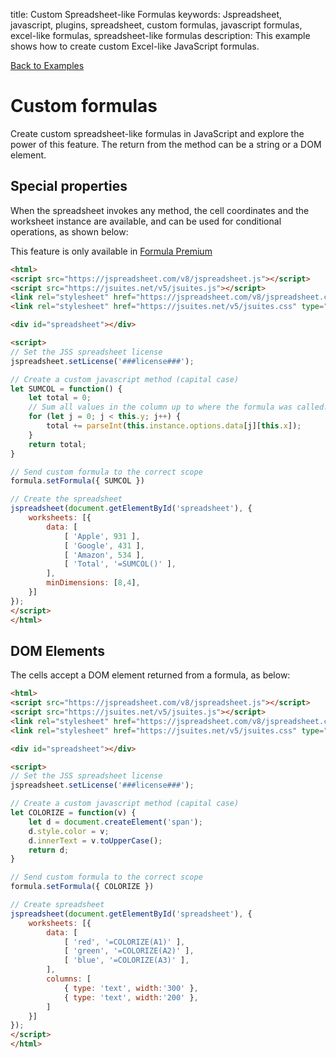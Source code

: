 title: Custom Spreadsheet-like Formulas
keywords: Jspreadsheet, javascript, plugins, spreadsheet, custom formulas, javascript formulas, excel-like formulas, spreadsheet-like formulas
description: This example shows how to create custom Excel-like JavaScript formulas.

[Back to Examples](/docs/v8/examples "Back to the examples section")

# Custom formulas

Create custom spreadsheet-like formulas in JavaScript and explore the power of this feature. The return from the method can be a string or a DOM element. 

## Special properties

When the spreadsheet invokes any method, the cell coordinates and the worksheet instance are available, and can be used for conditional operations, as shown below: 

 This feature is only available in [Formula Premium](/products/formulas) 

```html
<html>
<script src="https://jspreadsheet.com/v8/jspreadsheet.js"></script>
<script src="https://jsuites.net/v5/jsuites.js"></script>
<link rel="stylesheet" href="https://jspreadsheet.com/v8/jspreadsheet.css" type="text/css" />
<link rel="stylesheet" href="https://jsuites.net/v5/jsuites.css" type="text/css" />

<div id="spreadsheet"></div>

<script>
// Set the JSS spreadsheet license
jspreadsheet.setLicense('###license###');

// Create a custom javascript method (capital case)
let SUMCOL = function() {
    let total = 0;
    // Sum all values in the column up to where the formula was called.
    for (let j = 0; j < this.y; j++) {
        total += parseInt(this.instance.options.data[j][this.x]);
    }
    return total;
}

// Send custom formula to the correct scope
formula.setFormula({ SUMCOL })

// Create the spreadsheet
jspreadsheet(document.getElementById('spreadsheet'), {
    worksheets: [{
        data: [
            [ 'Apple', 931 ],
            [ 'Google', 431 ],
            [ 'Amazon', 534 ],
            [ 'Total', '=SUMCOL()' ],
        ],
        minDimensions: [8,4],
    }]
});
</script>
</html>
```

## DOM Elements

The cells accept a DOM element returned from a formula, as below: 

```html
<html>
<script src="https://jspreadsheet.com/v8/jspreadsheet.js"></script>
<script src="https://jsuites.net/v5/jsuites.js"></script>
<link rel="stylesheet" href="https://jspreadsheet.com/v8/jspreadsheet.css" type="text/css" />
<link rel="stylesheet" href="https://jsuites.net/v5/jsuites.css" type="text/css" />

<div id="spreadsheet"></div>

<script>
// Set the JSS spreadsheet license
jspreadsheet.setLicense('###license###');

// Create a custom javascript method (capital case)
let COLORIZE = function(v) {
    let d = document.createElement('span');
    d.style.color = v;
    d.innerText = v.toUpperCase();
    return d;
}

// Send custom formula to the correct scope
formula.setFormula({ COLORIZE })

// Create spreadsheet
jspreadsheet(document.getElementById('spreadsheet'), {
    worksheets: [{
        data: [
            [ 'red', '=COLORIZE(A1)' ],
            [ 'green', '=COLORIZE(A2)' ],
            [ 'blue', '=COLORIZE(A3)' ],
        ],
        columns: [
            { type: 'text', width:'300' },
            { type: 'text', width:'200' },
        ]
    }]
});
</script>
</html>
```
 
